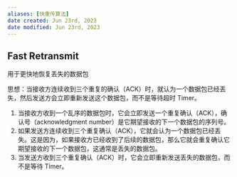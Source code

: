```yaml
---
aliases: [快重传算法]
date created: Jun 23rd, 2023
date modified: Jun 23rd, 2023
---
```


## Fast Retransmit
用于更快地恢复丢失的数据包

思想：当接收方连续收到三个重复的确认（ACK）时，就认为一个数据包已经丢失，然后发送方会立即重新发送这个数据包，而不是等待超时 Timer。

1. 当接收方收到一个乱序的数据包时，它会立即发送一个重复确认（ACK），确认号（acknowledgment number）是它期望接收的下一个数据包的序列号。
2. 如果发送方连续收到三个重复确认（ACK），它就会认为一个数据包已经丢失。这是因为，如果接收方已经收到了后续的数据包，那么它就会重复确认它期望接收的下一个数据包，这通常是丢失的数据包。
3. 当发送方收到三个重复确认（ACK）时，它会立即重新发送丢失的数据包，而不是等待 Timer。